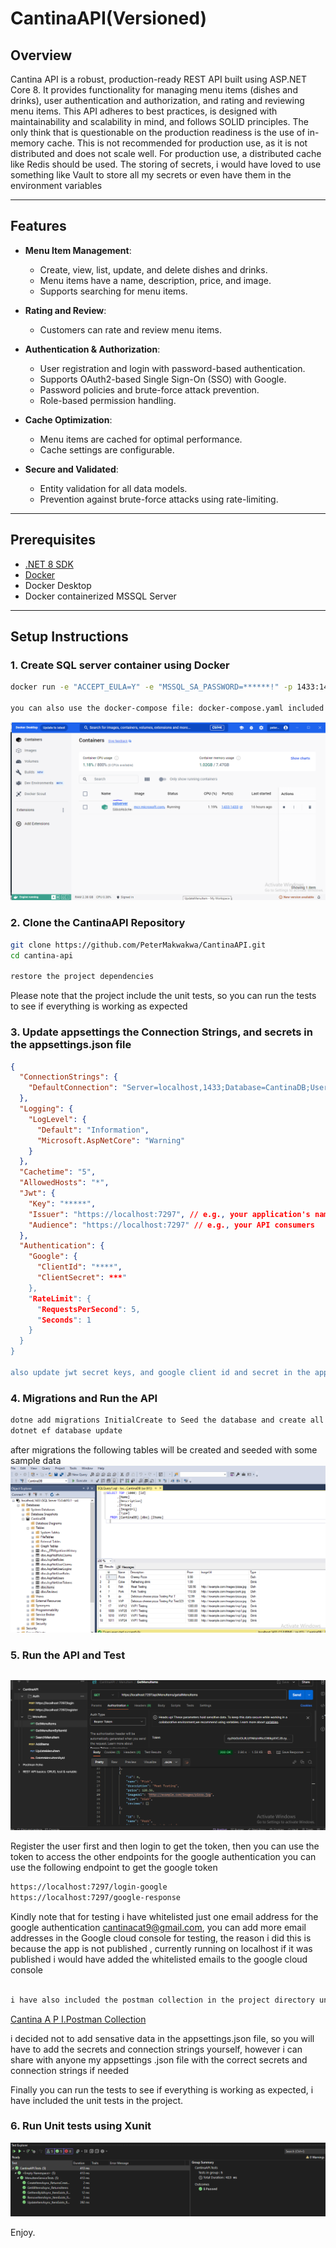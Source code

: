 # CantinaAPI(Versioned)

## Overview

Cantina API is a robust, production-ready REST API built using ASP.NET Core 8. It provides functionality for managing menu items (dishes and drinks), user authentication and authorization, and rating and reviewing menu items. This API adheres to best practices, is designed with maintainability and scalability in mind, and follows SOLID principles.
The only think that is questionable on the production readiness is the use of in-memory cache. This is not recommended for production use, as it is not distributed and does not scale well. For production use, a distributed cache like Redis should be used. The storing of secrets, i would have loved to use something like Vault to store all my secrets or even have them in the environment variables

---

## Features

- **Menu Item Management**:
  - Create, view, list, update, and delete dishes and drinks.
  - Menu items have a name, description, price, and image.
  - Supports searching for menu items.

- **Rating and Review**:
  - Customers can rate and review menu items.

- **Authentication & Authorization**:
  - User registration and login with password-based authentication.
  - Supports OAuth2-based Single Sign-On (SSO) with Google.
  - Password policies and brute-force attack prevention.
  - Role-based permission handling.

- **Cache Optimization**:
  - Menu items are cached for optimal performance.
  - Cache settings are configurable.

- **Secure and Validated**:
  - Entity validation for all data models.
  - Prevention against brute-force attacks using rate-limiting.

---

## Prerequisites

- [.NET 8 SDK](https://dotnet.microsoft.com/download)
- [Docker](https://www.docker.com/)
- Docker Desktop
- Docker containerized MSSQL Server

---

## Setup Instructions


### 1. Create SQL server container using Docker 
```bash
docker run -e "ACCEPT_EULA=Y" -e "MSSQL_SA_PASSWORD=******!" -p 1433:1433 -v "sqlvolume:/var/opt/mssql" --name sqlserver mcr.microsoft.com/mssql/server:2019-latest

you can also use the docker-compose file: docker-compose.yaml included in the project directory to create the container
```
![Cantina S Q L Sever Image](CantinaAPI/Assets/Images/CantinaSQLSeverImage.PNG)

### 2. Clone the CantinaAPI Repository
```bash
git clone https://github.com/PeterMakwakwa/CantinaAPI.git
cd cantina-api

restore the project dependencies

```
Please note that the project include the unit tests, so you can run the tests to see if everything is working as expected

### 3. Update appsettings the Connection Strings, and secrets in the appsettings.json file
```json
{
  "ConnectionStrings": {
    "DefaultConnection": "Server=localhost,1433;Database=CantinaDB;User=sa;Password=****;TrustServerCertificate=True;"
  },
  "Logging": {
    "LogLevel": {
      "Default": "Information",
      "Microsoft.AspNetCore": "Warning"
    }
  },
  "Cachetime": "5",
  "AllowedHosts": "*",
  "Jwt": {
    "Key": "*****",
    "Issuer": "https://localhost:7297", // e.g., your application's name
    "Audience": "https://localhost:7297" // e.g., your API consumers
  },
  "Authentication": {
    "Google": {
      "ClientId": "****",
      "ClientSecret": ***"
    },
    "RateLimit": {
      "RequestsPerSecond": 5,
      "Seconds": 1
    }
  }
}

also update jwt secret keys, and google client id and secret in the appsettings.json file
```

### 4. Migrations and Run the API
```bash
dotne add migrations InitialCreate to Seed the database and create all required tables
dotnet ef database update
```
after migrations the following tables will be created and seeded with some sample data
![Sample Item Image](CantinaAPI/Assets/Images/SampleItemImage.PNG)

### 5. Run the API and Test
```bash

```
![Postman Collection](CantinaAPI/Assets/Images/Postman%20Collection.PNG)

Register the user first and then login to get the token, then you can use the token to access the other endpoints
for the google authentication you can use the following endpoint to get the google token
```bash
https://localhost:7297/login-google
https://localhost:7297/google-response
```
Kindly note that for testing i have whitelisted just one email address for the google authentication cantinacat9@gmail.com, you can add more email addresses in the Google cloud console for testing, the reason i did this is because the app is not published , currently running on localhost if it was published i would have added the whitelisted emails to the google cloud console
```bash

i have also included the postman collection in the project directory under Assets, you can import it and test the endpoints
```
[Cantina A P I.Postman Collection](CantinaAPI/Assets/PostmanCollection/CantinaAPI.postman_collection.json)


i decided not to add sensative data in the appsettings.json file, so you will have to add the secrets and connection strings yourself, however i can share with anyone my appsettings .json file with the correct secrets and connection strings if needed


Finally you can run the tests to see if everything is working as expected, i have included the unit tests in the project.


### 6. Run Unit tests using Xunit 


![Unit Tests](CantinaAPI/Assets/Images/unitTests.PNG)


Enjoy.

```bash
